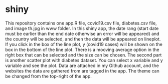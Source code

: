 # shiny
This repository contains one app.R file, covid19.csv file, diabetes.csv file, and image th.jpg in www folder. 
In this shiny app, the date rang (start date must be earlier than the end date otherwise an error will be appeared) and the country will be selected, and then the data will be appeared on lineplot.
If you click in the box of the line plot, y (covid19 cases) will be shown on the box in the bottom of the line plot. 
There is a mooving average option in the right box that can be selected and the size can be chosen.
The second part is another scatter plot with diabetes dataset. You can select x variable and y variable and see the plot.
Data are attached in my Github account, and the websites the data are gathered from are tagged in the app.
The theme can be changed from the top-right of the app.

